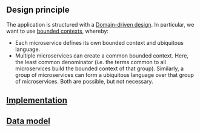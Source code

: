 ## Design principle

The application is structured with a [Domain-driven design][ddd]. In particular, we want to use
[bounded contexts][boundedContext], whereby:

- Each microservice defines its own bounded context and ubiquitous language. 
- Multiple microservices can create a common bounded context. Here, the least common denominator
  (i.e. the terms common to all microservices build the bounded context of that group). Similarly,
  a group of microservices can form a ubiquitous language over that group of microservices. Both are
  possible, but not necessary.

## [Implementation][implementation]

## [Data model][dataModel]

[ddd]: https://en.wikipedia.org/wiki/Domain-driven_design
[boundedContext]: https://en.wikipedia.org/wiki/Domain-driven_design#Bounded_context
[implementation]: implementation/README.md
[dataModel]: datamodel/README.md